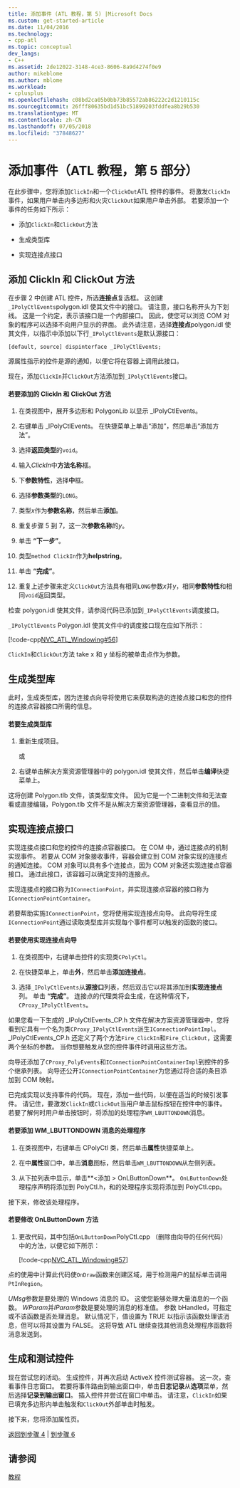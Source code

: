 ```yaml
---
title: 添加事件 (ATL 教程，第 5) |Microsoft Docs
ms.custom: get-started-article
ms.date: 11/04/2016
ms.technology:
- cpp-atl
ms.topic: conceptual
dev_langs:
- C++
ms.assetid: 2de12022-3148-4ce3-8606-8a9d4274f0e9
author: mikeblome
ms.author: mblome
ms.workload:
- cplusplus
ms.openlocfilehash: c08bd2ca05b0bb73b85572ab86222c2d1210115c
ms.sourcegitcommit: 26fff80635bd1d51bc51899203fddfea8b29b530
ms.translationtype: MT
ms.contentlocale: zh-CN
ms.lasthandoff: 07/05/2018
ms.locfileid: "37848627"
---
```

# <a name="adding-an-event-atl-tutorial-part-5"></a>添加事件（ATL 教程，第 5 部分）
在此步骤中，您将添加`ClickIn`和一个`ClickOut`ATL 控件的事件。 将激发`ClickIn`事件，如果用户单击内多边形和火灾`ClickOut`如果用户单击外部。 若要添加一个事件的任务如下所示：  
  
-   添加`ClickIn`和`ClickOut`方法  
  
-   生成类型库  
  
-   实现连接点接口  
  
## <a name="adding-the-clickin-and-clickout-methods"></a>添加 ClickIn 和 ClickOut 方法  
 在步骤 2 中创建 ATL 控件，所选**连接点**复选框。 这创建`_IPolyCtlEvents`polygon.idl 使其文件中的接口。 请注意，接口名称开头为下划线。 这是一个约定，表示该接口是一个内部接口。 因此，使您可以浏览 COM 对象的程序可以选择不向用户显示的界面。 此外请注意，选择**连接点**polygon.idl 使其文件，以指示中添加以下行`_IPolyCtlEvents`是默认源接口：  
  
 `[default, source] dispinterface _IPolyCtlEvents;`  
  
 源属性指示的控件是源的通知，以便它将在容器上调用此接口。  
  
 现在，添加`ClickIn`并`ClickOut`方法添加到`_IPolyCtlEvents`接口。  
  
#### <a name="to-add-the-clickin-and-clickout-methods"></a>若要添加的 ClickIn 和 ClickOut 方法  
  
1.  在类视图中，展开多边形和 PolygonLib 以显示 _IPolyCtlEvents。  
  
2.  右键单击 _IPolyCtlEvents。 在快捷菜单上单击“添加”，然后单击“添加方法”。  
  
3.  选择**返回类型**的`void`。  
  
4.  输入*ClickIn*中**方法名称**框。  
  
5.  下**参数特性**，选择**中**框。  
  
6.  选择**参数类型**的`LONG`。  
  
7.  类型*x*作为**参数名称**，然后单击**添加**。  
  
8.  重复步骤 5 到 7，这一次**参数名称**的*y*。  
  
9. 单击 **“下一步”**。  
  
10. 类型`method ClickIn`作为**helpstring**。  
  
11. 单击 **“完成”**。  
  
12. 重复上述步骤来定义`ClickOut`方法具有相同`LONG`参数*x*并*y*，相同**参数特性**和相同`void`返回类型。  
  
 检查 polygon.idl 使其文件，请参阅代码已添加到`_IPolyCtlEvents`调度接口。  
  
 `_IPolyCtlEvents` Polygon.idl 使其文件中的调度接口现在应如下所示：  
  
 [!code-cpp[NVC_ATL_Windowing#56](../atl/codesnippet/cpp/adding-an-event-atl-tutorial-part-5_1.idl)]  
  
 `ClickIn`和`ClickOut`方法 take x 和 y 坐标的被单击点作为参数。  
  
## <a name="generating-the-type-library"></a>生成类型库  
 此时，生成类型库，因为连接点向导将使用它来获取构造的连接点接口和您的控件的连接点容器接口所需的信息。  
  
#### <a name="to-generate-the-type-library"></a>若要生成类型库  
  
1.  重新生成项目。  
  
     或  
  
2.  右键单击解决方案资源管理器中的 polygon.idl 使其文件，然后单击**编译**快捷菜单上。  
  
 这将创建 Polygon.tlb 文件，该类型库文件。 因为它是一个二进制文件和无法查看或直接编辑，Polygon.tlb 文件不是从解决方案资源管理器，查看显示的值。  
  
## <a name="implementing-the-connection-point-interfaces"></a>实现连接点接口  
 实现连接点接口和您的控件的连接点容器接口。 在 COM 中，通过连接点的机制实现事件。 若要从 COM 对象接收事件，容器会建立到 COM 对象实现的连接点的通知连接。 COM 对象可以具有多个连接点，因为 COM 对象还实现连接点容器接口。 通过此接口，该容器可以确定支持的连接点。  
  
 实现连接点的接口称为`IConnectionPoint`，并实现连接点容器的接口称为`IConnectionPointContainer`。  
  
 若要帮助实施`IConnectionPoint`，您将使用实现连接点向导。 此向导将生成`IConnectionPoint`通过读取类型库并实现每个事件都可以触发的函数的接口。  
  
#### <a name="to-use-the-implement-connection-point-wizard"></a>若要使用实现连接点向导  
  
1.  在类视图中，右键单击控件的实现类`CPolyCtl`。  
  
2.  在快捷菜单上，单击**外**，然后单击**添加连接点**。  
  
3.  选择`_IPolyCtlEvents`从**源接口**列表，然后双击它以将其添加到**实现连接点**列。 单击 **“完成”**。 连接点的代理类将会生成，在这种情况下， `CProxy_IPolyCtlEvents`。  
  
 如果您看一下生成的 _IPolyCtlEvents_CP.h 文件在解决方案资源管理器中，您将看到它具有一个名为类`CProxy_IPolyCtlEvents`派生`IConnectionPointImpl`。 _IPolyCtlEvents_CP.h 还定义了两个方法`Fire_ClickIn`和`Fire_ClickOut`，这需要两个坐标的参数。 当你想要触发从您的控件事件时调用这些方法。  
  
 向导还添加了`CProxy_PolyEvents`和`IConnectionPointContainerImpl`到控件的多个继承列表。 向导还公开`IConnectionPointContainer`为您通过将合适的条目添加到 COM 映射。  
  
 已完成实现以支持事件的代码。 现在，添加一些代码，以便在适当的时候引发事件。 请记住，要激发`ClickIn`或`ClickOut`当用户单击鼠标按钮在控件中的事件。 若要了解何时用户单击按钮时，将添加的处理程序`WM_LBUTTONDOWN`消息。  
  
#### <a name="to-add-a-handler-for-the-wmlbuttondown-message"></a>若要添加 WM_LBUTTONDOWN 消息的处理程序  
  
1.  在类视图中，右键单击 CPolyCtl 类，然后单击**属性**快捷菜单上。  
  
2.  在中**属性**窗口中，单击**消息**图标，然后单击`WM_LBUTTONDOWN`从左侧列表。  
  
3.  从下拉列表中显示，单击**\<添加 > OnLButtonDown**。 `OnLButtonDown`处理程序声明将添加到 PolyCtl.h，和的处理程序实现将添加到 PolyCtl.cpp。  
  
 接下来，修改该处理程序。  
  
#### <a name="to-modify-the-onlbuttondown-method"></a>若要修改 OnLButtonDown 方法  
  
1.  更改代码，其中包括`OnLButtonDown`PolyCtl.cpp （删除由向导的任何代码） 中的方法，以便它如下所示：  
  
     [!code-cpp[NVC_ATL_Windowing#57](../atl/codesnippet/cpp/adding-an-event-atl-tutorial-part-5_2.cpp)]  
  
 点的使用中计算此代码使`OnDraw`函数来创建区域，用于检测用户的鼠标单击调用`PtInRegion`。  
  
 *UMsg*参数是要处理的 Windows 消息的 ID。 这使您能够处理大量消息的一个函数。 *WParam*并*lParam*参数是要处理的消息的标准值。 参数 bHandled，可指定或不该函数是否处理消息。 默认情况下，值设置为 TRUE 以指示该函数处理该消息，但可以将其设置为 FALSE。 这将导致 ATL 继续查找其他消息处理程序函数将消息发送到。  
  
## <a name="building-and-testing-the-control"></a>生成和测试控件  
 现在尝试您的活动。 生成控件，并再次启动 ActiveX 控件测试容器。 这一次，查看事件日志窗口。 若要将事件路由到输出窗口中，单击**日志记录**从**选项**菜单，然后选择**记录到输出窗口**。 插入控件并尝试在窗口中单击。 请注意，`ClickIn`如果已填充多边形内单击触发和`ClickOut`外部单击时触发。  
  
 接下来，您将添加属性页。  
  
 [返回到步骤 4](../atl/changing-the-drawing-code-atl-tutorial-part-4.md) &#124; [到步骤 6](../atl/adding-a-property-page-atl-tutorial-part-6.md)  
  
## <a name="see-also"></a>请参阅  
 [教程](../atl/active-template-library-atl-tutorial.md)

